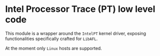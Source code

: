 # Intel Processor Trace (PT) low level code

This module is a wrapper around the `IntelPT` kernel driver, exposing functionalities specifically crafted for `LibAFL`.

At the moment only `Linux` hosts are supported.
